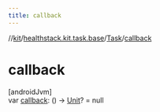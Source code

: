 ```yaml
---
title: callback
---
```

//[kit](../../../index.html)/[healthstack.kit.task.base](../index.html)/[Task](index.html)/[callback](callback.html)



# callback



[androidJvm]\
var [callback](callback.html): () -&gt; [Unit](https://kotlinlang.org/api/latest/jvm/stdlib/kotlin/-unit/index.html)? = null




